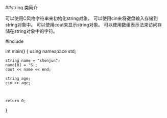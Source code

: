 ##string 类简介

可以使用C风格字符串来初始化string对象。
可以使用cin来将键盘输入存储到string对象中。
可以使用cout来显示string对象。
可以使用数组表示法来访问存储在string对象中的字符。


#include <string>

int main()
{
    using namespace std;
    
    string name = "shenjun";
    name[0] = 'S';
    cout << name << end;

    string age;
    cin >> age;
    
    
    
    return 0;
}